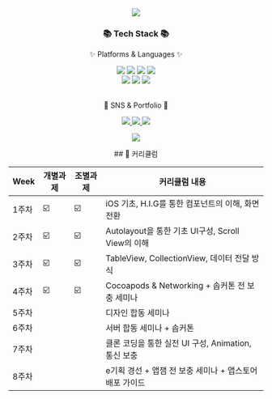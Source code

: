<div align=center>
	<img src="https://capsule-render.vercel.app/api?type=waving&color=auto&height=200&section=header&text=Wonwoo!&fontSize=90" />	
</div>
<div align=center>
	<h3>📚 Tech Stack 📚</h3>
	<p>✨ Platforms & Languages ✨</p>
</div>
<div align="center">
	<img src="https://img.shields.io/badge/Java-007396?style=flat&logo=Conda-Forge&logoColor=white" />
	<img src="https://img.shields.io/badge/HTML5-E34F26?style=flat&logo=HTML5&logoColor=white" />
	<img src="https://img.shields.io/badge/CSS3-1572B6?style=flat&logo=CSS3&logoColor=white" />
	<img src="https://img.shields.io/badge/JavaScript-F7DF1E?style=flat&logo=JavaScript&logoColor=white" />
	<br>
 	<img src="https://img.shields.io/badge/Mybatis-000000?style=flat&logo=Fluentd&logoColor=white" />
	<img src="https://img.shields.io/badge/MySQL-4479A1?style=flat&logo=MySQL&logoColor=white" />
	<img src="https://img.shields.io/badge/MariaDB-003545?style=flat&logo=MariaDB&logoColor=white" />
</div>
<br>
<div align=center>
	<p>🎨 SNS & Portfolio 🎨</p>
</div>
<div align=center>
	<a href="#">
		<img src="https://img.shields.io/badge/Portfolio-FF3633?style=flat&logo=Micro.blog&logoColor=white" />
	</a>
	<a href="wwnoov@gmail.co.kr">
		<img src="https://img.shields.io/badge/Mail-30B980?style=flat&logo=Gmail&logoColor=white" />
	</a>
	<a href="#">
		<img src="https://img.shields.io/badge/Notion-000000?style=flat&logo=Notion&logoColor=white" />
	</a>
	<br>
</div>
<p align="center">
<a href="https://hits.seeyoufarm.com"><img src="https://hits.seeyoufarm.com/api/count/incr/badge.svg?url=https%3A%2F%2Fgithub.com%2Fwwnoov&count_bg=%2379C83D&title_bg=%23555555&icon=&icon_color=%23E7E7E7&title=hits&edge_flat=false"/></a>
</p>
<div>
<p align="center">
##  🍎 커리큘럼

| Week | 개별과제 | 조별과제 |커리큘럼 내용 |
| ------ | -- | -- |----------- |
| 1주차 | ☑️ | ☑️ | iOS 기초, H.I.G를 통한 컴포넌트의 이해, 화면 전환 |
| 2주차 | ☑️ | ☑️ | Autolayout을 통한 기초 UI구성, Scroll View의 이해 |
| 3주차 | ☑️ | ☑️ | TableView, CollectionView, 데이터 전달 방식 |
| 4주차 | ☑️ | ☑️ | Cocoapods & Networking + 솝커톤 전 보충 세미나 |
| 5주차 |  |  |디자인 합동 세미나 |
| 6주차 |  |  |서버 합동 세미나 + 솝커톤  |
| 7주차 |  |  |클론 코딩을 통한 실전 UI 구성, Animation, 통신 보충  |
| 8주차 |  |  |e기획 경선 + 앱잼 전 보충 세미나 + 앱스토어 배포 가이드  |

</p>
</div>
